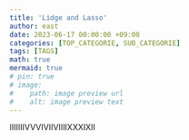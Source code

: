 ```yaml
---
title: 'Lidge and Lasso'
author: east
date: 2023-06-17 00:00:00 +09:00
categories: [TOP_CATEGORIE, SUB_CATEGORIE]
tags: [TAGS]
math: true
mermaid: true
# pin: true
# image:
#    path: image preview url
#    alt: image preview text
---
```


ⅠⅡⅢⅣⅤⅥⅦⅧⅨⅩⅪⅫ